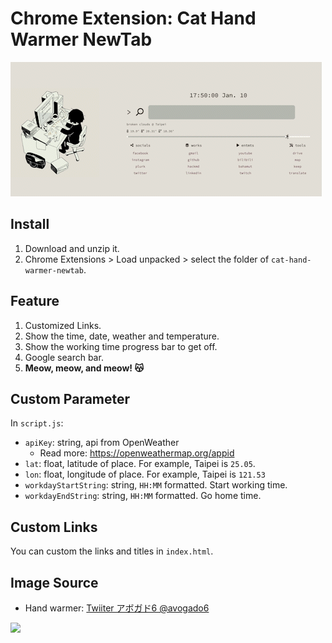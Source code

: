 

# Chrome Extension: Cat Hand Warmer NewTab


![](demo.gif)

## Install

1. Download and unzip it.
2. Chrome Extensions > Load unpacked > select the folder of `cat-hand-warmer-newtab`.


## Feature

1. Customized Links.
2. Show the time, date, weather and temperature.
3. Show the working time progress bar to get off.
4. Google search bar.
5. **Meow, meow, and meow! 😽**

## Custom Parameter

In `script.js`:

- `apiKey`: string, api from OpenWeather
  - Read more: https://openweathermap.org/appid
- `lat`: float, latitude of place. For example, Taipei is `25.05`.
- `lon`: float, longitude of place. For example, Taipei is `121.53`
- `workdayStartString`: string, `HH:MM` formatted. Start working time.
- `workdayEndString`: string, `HH:MM` formatted. Go home time.

## Custom Links

You can custom the links and titles in `index.html`.

## Image Source

- Hand warmer: [Twiiter アボガド6 @avogado6](https://twitter.com/blaedic/status/1486184356008054788)

![](cat-hand-warmer-newtab/image.gif)